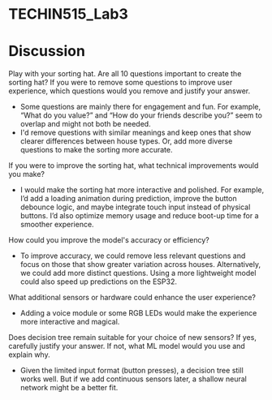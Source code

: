 # TECHIN515_Lab3

# Discussion
Play with your sorting hat. Are all 10 questions important to create the sorting hat? If you were to remove some questions to improve user experience, which questions would you remove and justify your answer.
- Some questions are mainly there for engagement and fun. For example, “What do you value?” and “How do your friends describe you?” seem to overlap and might not both be needed.
- I'd remove questions with similar meanings and keep ones that show clearer differences between house types. Or, add more diverse questions to make the sorting more accurate.

If you were to improve the sorting hat, what technical improvements would you make?
- I would make the sorting hat more interactive and polished. For example, I’d add a loading animation during prediction, improve the button debounce logic, and maybe integrate touch input instead of physical buttons. I’d also optimize memory usage and reduce boot-up time for a smoother experience.
  
How could you improve the model's accuracy or efficiency?
- To improve accuracy, we could remove less relevant questions and focus on those that show greater variation across houses. Alternatively, we could add more distinct questions. Using a more lightweight model could also speed up predictions on the ESP32.

What additional sensors or hardware could enhance the user experience?
- Adding a voice module or some RGB LEDs would make the experience more interactive and magical.

Does decision tree remain suitable for your choice of new sensors? If yes, carefully justify your answer. If not, what ML model would you use and explain why.
- Given the limited input format (button presses), a decision tree still works well. But if we add continuous sensors later, a shallow neural network might be a better fit.

